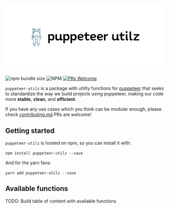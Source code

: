 ![Library logo](logo.png)

![npm bundle size](https://img.shields.io/bundlephobia/minzip/puppeteer-utilz?label=minified%20size)
![NPM](https://img.shields.io/npm/l/puppeteer-utilz)
[![PRs Welcome](https://img.shields.io/badge/PRs-welcome-brightgreen.svg?style=flat-square)](http://makeapullrequest.com)

`puppeteer-utilz` is a package with utility functions for [puppeteer](https://github.com/puppeteer/puppeteer) that seeks to standardize the way we build projects using puppeteer, making our code more **stable**, **clean**, and **efficient**.

If you have any use cases which you think can be modular enough, please check [contributing.md]() PRs are welcome!

## Getting started

`puppeteer-utilz` is hosted on npm, so you can install it with:

```npm install puppeteer-utilz --save```

And for the yarn fans:

```yarn add puppeteer-utilz --save```


## Available functions

TODO: Build table of content with available functions

